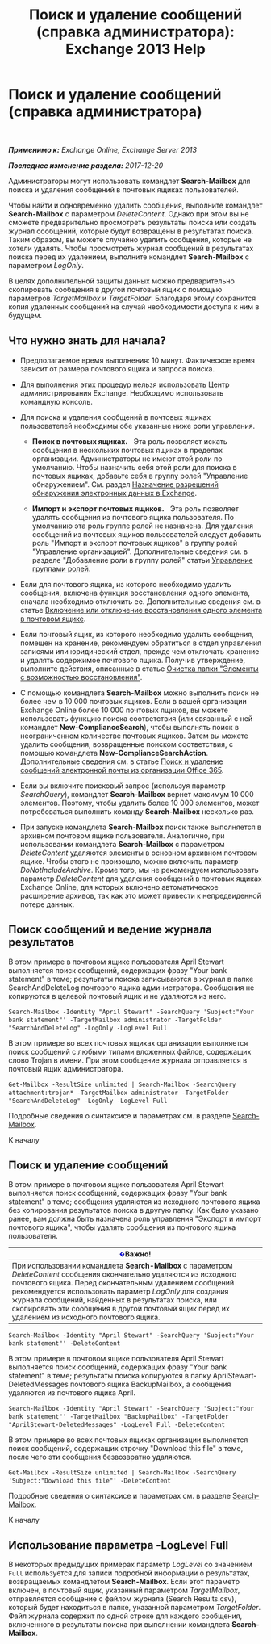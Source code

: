 ﻿---
title: 'Поиск и удаление сообщений (справка администратора): Exchange 2013 Help'
TOCTitle: Поиск и удаление сообщений (справка администратора)
ms:assetid: 8c36bb03-e716-4fdd-9958-4aa7a2a1db42
ms:mtpsurl: https://technet.microsoft.com/ru-ru/library/Ff459253(v=EXCHG.150)
ms:contentKeyID: 52059210
ms.date: 04/30/2018
mtps_version: v=EXCHG.150
ms.translationtype: HT
---

# Поиск и удаление сообщений (справка администратора)

 

_**Применимо к:** Exchange Online, Exchange Server 2013_

_**Последнее изменение раздела:** 2017-12-20_

Администраторы могут использовать командлет **Search-Mailbox** для поиска и удаления сообщений в почтовых ящиках пользователей.

Чтобы найти и одновременно удалить сообщения, выполните командлет **Search-Mailbox** с параметром *DeleteContent*. Однако при этом вы не сможете предварительно просмотреть результаты поиска или создать журнал сообщений, которые будут возвращены в результатах поиска. Таким образом, вы можете случайно удалить сообщения, которые не хотели удалять. Чтобы просмотреть журнал сообщений в результатах поиска перед их удалением, выполните командлет **Search-Mailbox** с параметром *LogOnly*.

В целях дополнительной защиты данных можно предварительно скопировать сообщения в другой почтовый ящик с помощью параметров *TargetMailbox* и *TargetFolder*. Благодаря этому сохранится копия удаленных сообщений на случай необходимости доступа к ним в будущем.

## Что нужно знать для начала?

  - Предполагаемое время выполнения: 10 минут. Фактическое время зависит от размера почтового ящика и запроса поиска.

  - Для выполнения этих процедур нельзя использовать Центр администрирования Exchange. Необходимо использовать командную консоль.

  - Для поиска и удаления сообщений в почтовых ящиках пользователей необходимы обе указанные ниже роли управления.
    
      - **Поиск в почтовых ящиках.**   Эта роль позволяет искать сообщения в нескольких почтовых ящиках в пределах организации. Администраторы не имеют этой роли по умолчанию. Чтобы назначить себя этой роли для поиска в почтовых ящиках, добавьте себя в группу ролей "Управление обнаружением". См. раздел [Назначение разрешений обнаружения электронных данных в Exchange](assign-ediscovery-permissions-in-exchange-exchange-2013-help.md).
    
      - **Импорт и экспорт почтовых ящиков.**   Эта роль позволяет удалять сообщения из почтового ящика пользователя. По умолчанию эта роль группе ролей не назначена. Для удаления сообщений из почтовых ящиков пользователей следует добавить роль "Импорт и экспорт почтовых ящиков" в группу ролей "Управление организацией". Дополнительные сведения см. в разделе "Добавление роли в группу ролей" статьи [Управление группами ролей](manage-role-groups-exchange-2013-help.md).

  - Если для почтового ящика, из которого необходимо удалить сообщения, включена функция восстановления одного элемента, сначала необходимо отключить ее. Дополнительные сведения см. в статье [Включение или отключение восстановления одного элемента в почтовом ящике](enable-or-disable-single-item-recovery-for-a-mailbox-exchange-2013-help.md).

  - Если почтовый ящик, из которого необходимо удалить сообщения, помещен на хранение, рекомендуем обратиться в отдел управления записями или юридический отдел, прежде чем отключать хранение и удалять содержимое почтового ящика. Получив утверждение, выполните действия, описанные в статье [Очистка папки "Элементы с возможностью восстановления"](clean-up-the-recoverable-items-folder-exchange-2013-help.md).

  - С помощью командлета **Search-Mailbox** можно выполнить поиск не более чем в 10 000 почтовых ящиков. Если в вашей организации Exchange Online более 10 000 почтовых ящиков, вы можете использовать функцию поиска соответствия (или связанный с ней командлет **New-ComplianceSearch**), чтобы выполнять поиск в неограниченном количестве почтовых ящиков. Затем вы можете удалить сообщения, возвращенные поиском соответствия, с помощью командлета **New-ComplianceSearchAction**. Дополнительные сведения см. в статье [Поиск и удаление сообщений электронной почты из организации Office 365](https://go.microsoft.com/fwlink/p/?linkid=786856).

  - Если вы включите поисковый запрос (используя параметр *SearchQuery*), командлет **Search-Mailbox** вернет максимум 10 000 элементов. Поэтому, чтобы удалить более 10 000 элементов, может потребоваться выполнить команду **Search-Mailbox** несколько раз.

  - При запуске командлета **Search-Mailbox** поиск также выполняется в архивном почтовом ящике пользователя. Аналогично, при использовании командлета **Search-Mailbox** с параметром *DeleteContent* удаляются элементы в основном архивном почтовом ящике. Чтобы этого не произошло, можно включить параметр *DoNotIncludeArchive*. Кроме того, мы не рекомендуем использовать параметр *DeleteContent* для удаления сообщений в почтовых ящиках Exchange Online, для которых включено автоматическое расширение архивов, так как это может привести к непредвиденной потере данных.

## Поиск сообщений и ведение журнала результатов

В этом примере в почтовом ящике пользователя April Stewart выполняется поиск сообщений, содержащих фразу "Your bank statement" в теме; результаты поиска записываются в журнал в папке SearchAndDeleteLog почтового ящика администратора. Сообщения не копируются в целевой почтовый ящик и не удаляются из него.

    Search-Mailbox -Identity "April Stewart" -SearchQuery 'Subject:"Your bank statement"' -TargetMailbox administrator -TargetFolder "SearchAndDeleteLog" -LogOnly -LogLevel Full

В этом примере во всех почтовых ящиках организации выполняется поиск сообщений с любыми типами вложенных файлов, содержащих слово Trojan в имени. При этом сообщение журнала отправляется в почтовый ящик администратора.

    Get-Mailbox -ResultSize unlimited | Search-Mailbox -SearchQuery attachment:trojan* -TargetMailbox administrator -TargetFolder "SearchAndDeleteLog" -LogOnly -LogLevel Full

Подробные сведения о синтаксисе и параметрах см. в разделе [Search-Mailbox](https://technet.microsoft.com/ru-ru/library/dd298173\(v=exchg.150\)).

К началу

## Поиск и удаление сообщений

В этом примере в почтовом ящике пользователя April Stewart выполняется поиск сообщений, содержащих фразу "Your bank statement" в теме; сообщения удаляются из исходного почтового ящика без копирования результатов поиска в другую папку. Как было указано ранее, вам должна быть назначена роль управления "Экспорт и импорт почтового ящика", чтобы удалять сообщения из почтового ящика пользователя.

<table>
<thead>
<tr class="header">
<th><img src="images/Dd876857.important(EXCHG.150).gif" title="Важно" alt="Важно" />Важно!</th>
</tr>
</thead>
<tbody>
<tr class="odd">
<td>При использовании командлета <strong>Search-Mailbox</strong> с параметром <em>DeleteContent</em> сообщения окончательно удаляются из исходного почтового ящика. Перед окончательным удалением сообщений рекомендуется использовать параметр <em>LogOnly</em> для создания журнала сообщений, найденных в результатах поиска, или скопировать эти сообщения в другой почтовый ящик перед их удалением из исходного почтового ящика.</td>
</tr>
</tbody>
</table>


    Search-Mailbox -Identity "April Stewart" -SearchQuery 'Subject:"Your bank statement"' -DeleteContent

В этом примере в почтовом ящике пользователя April Stewart выполняется поиск сообщений, содержащих фразу "Your bank statement" в теме; результаты поиска копируются в папку AprilStewart-DeletedMessages почтового ящика BackupMailbox, а сообщения удаляются из почтового ящика April.

    Search-Mailbox -Identity "April Stewart" -SearchQuery 'Subject:"Your bank statement"' -TargetMailbox "BackupMailbox" -TargetFolder "AprilStewart-DeletedMessages" -LogLevel Full -DeleteContent

В этом примере во всех почтовых ящиках организации выполняется поиск сообщений, содержащих строчку "Download this file" в теме, после чего эти сообщения безвозвратно удаляются.

    Get-Mailbox -ResultSize unlimited | Search-Mailbox -SearchQuery 'Subject:"Download this file"' -DeleteContent

Подробные сведения о синтаксисе и параметрах см. в разделе [Search-Mailbox](https://technet.microsoft.com/ru-ru/library/dd298173\(v=exchg.150\)).

К началу

## Использование параметра -LogLevel Full

В некоторых предыдущих примерах параметр *LogLevel* со значением `Full` используется для записи подробной информации о результатах, возвращаемых командлетом **Search-Mailbox**. Если этот параметр включен, в почтовый ящик, указанный параметром *TargetMailbox*, отправляется сообщение с файлом журнала (Search Results.csv), который будет находиться в папке, указанной параметром *TargetFolder*. Файл журнала содержит по одной строке для каждого сообщения, включенного в результаты поиска при выполнении командлета **Search-Mailbox**.

